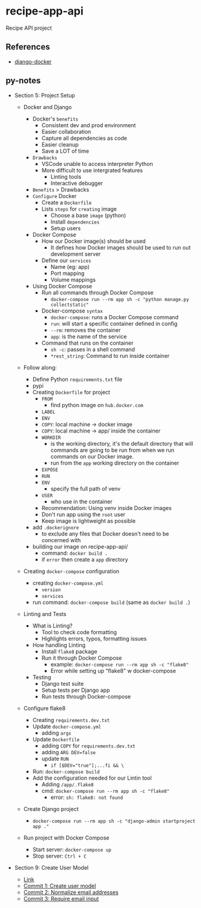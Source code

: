 # recipe-app-api
Recipe API project

## References
- [django-docker](https://github.com/jaimesHub/py-notes/tree/main/django/django-docker/README.md)

## py-notes
- Section 5: Project Setup
    - Docker and Django
        - Docker's `benefits`
            - Consistent dev and prod environment
            - Easier collaboration
            - Capture all dependencies as code
            - Easier cleanup
            - Save a LOT of time
        - `Drawbacks`
            - VSCode unable to access interpreter Python
            - More difficult to use intergrated features
                - Linting tools
                - Interactive debugger
        - `Benefits` > Drawbacks
        - `Configure` Docker
            - Create a `Dockerfile`
            - Lists `steps` for `creating` image
                - Choose a base `image` (python)
                - Install `dependencies`
                - Setup users
        - Docker Compose
            - How our Docker image(s) should be used
                - It defines how Docker images should be used to run out development server
            - Define our `services`
                - Name (eg: app)
                - Port mapping
                - Volume mappings
        - Using Docker Compose
            - Run all commands through Docker Compose
                - `docker-compose run --rm app sh -c "python manage.py collectstatic"`
            - Docker-compose `syntax`
                - `docker-compose`: runs a Docker Compose command
                - `run`: will start a specific container defined in config
                - `--rm`: removes the container
                - `app`: is the name of the service
            - Command that runs on the container
                - `sh -c`: passes in a shell command
                - `*rest_string`: Command to run inside container

    - Follow along:
        - Define Python `requirements.txt` file
        - pypi
        - Creating `Dockerfile` for project
            - `FROM`
                - find python image on `hub.docker.com`
            - `LABEL`
            - `ENV`
            - `COPY`: local machine -> docker image
            - `COPY`: local machine -> app/ inside the container
            - `WORKDIR`
                - is the working directory, it's the default directory that will commands are going to be run from when we run commands on our Docker image.
                - run from the `app` working directory on the container
            - `EXPOSE`
            - `RUN`
            - `ENV`
                - specify the full path of venv
            - `USER`
                - who use in the container
            - Recommendation: Using venv inside Docker images
            - Don't run app using the `root` user
            - Keep image is lightweight as possible
        - add `.dockerignore`
            - to exclude any files that Docker doesn't need to be concerned with
        - building our image on recipe-app-api/
            - command: `docker build .`
            - if `error` then create a `app` directory
    - Creating `docker-compose` configuration
        - creating `docker-compose.yml`
            - `version`
            - `services`
        - run command: `docker-compose build` (same as `docker build .`)
    - Linting and Tests
        - What is Linting?
            - Tool to check code formatting
            - Highlights errors, typos, formatting issues
        - How handling Linting
            - Install `flake8` package
            - Run it through Docker Compose
                - example: `docker-compose run --rm app sh -c "flake8"`
                - Error while setting up "flake8" w docker-compose
        - Testing
            - Django test suite
            - Setup tests per Django app
            - Run tests through Docker-compose

    - Configure flake8
        - Creating `requirements.dev.txt`
        - Update `docker-compose.yml`
            - adding `args`
        - Update `Dockerfile`
            - adding `COPY` for `requirements.dev.txt`
            - adding `ARG DEV=false`
            - update `RUN`
                - `if [$DEV="true"];...fi && \`
        - Run: `docker-compose build`
        - Add the configuration needed for our Lintin tool
            - Adding `/app/.flake8`
            - cmd: `docker-compose run --rm app sh -c "flake8"`
                - error: `sh: flake8: not found`
    - Create Django project
        - `docker-compose run --rm app sh -c "django-admin startproject app ."`
    - Run project with Docker Compose
        - Start server: `docker-compose up`
        - Stop server: `Ctrl + C`

- Section 9: Create User Model
    - [Link](https://github.com/jaimesHub/py-notes/tree/main/django/django-docker)
    - [Commit 1: Create user model](https://github.com/jaimesHub/py-notes/commit/a2ffc018535486ed3bca5e8c12b8ba39c8ba1511)
    - [Commit 2: Normalize email addresses](https://github.com/jaimesHub/recipe-app-api/commit/59cdd3afc9206d7fb75390157aea60abccc4e2f0)
    - [Commit 3: Require email input](https://github.com/jaimesHub/recipe-app-api/commit/76a37b75835ddd366bfd21ff221c9e66302a6a3e)